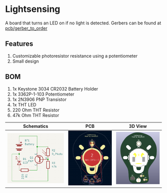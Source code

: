 # Lightsensing
A board that turns an LED on if no light is detected. Gerbers can be found at [pcb/gerber_to_order](./pcb/gerber_to_order)

## Features
1. Customizable photoresistor resistance using a potentiometer
2. Small design

## BOM
1. 1x Keystone 3034 CR2032 Battery Holder
2. 1x 3362P-1-103 Potentiometer
3. 1x 2N3906 PNP Transistor
4. 1x THT LED
5. 220 Ohm THT Resistor
6. 47k Ohm THT Resistor

| Schematics | PCB | 3D View |
| :-: | :-: | :-: |
| ![](./assets/kicad_pj5yTDNpyf.png) | ![](./assets/kicad_fnjnAbjYcI.png) | ![](./assets/kicad_h8CU41Vxyw.png) |